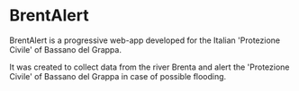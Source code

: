 # BrentAlert
BrentAlert is a progressive web-app developed for the Italian 'Protezione Civile' of Bassano del Grappa.

It was created to collect data from the river Brenta and alert the 'Protezione Civile' of Bassano del Grappa in case of possible flooding.
